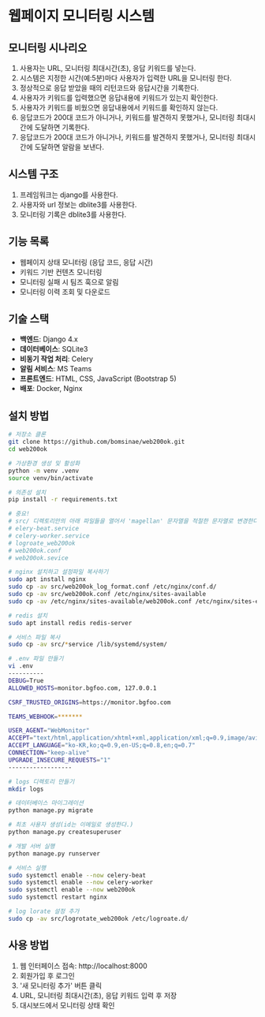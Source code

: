 # 웹페이지 모니터링 시스템

## 모니터링 시나리오
1. 사용자는 URL, 모니터링 최대시간(초), 응답 키워드를 넣는다.
2. 시스템은 지정한 시간(예:5분)마다 사용자가 입력한 URL을 모니터링 한다.
3. 정상적으로 응답 받았을 때의 리턴코드와 응답시간을 기록한다.
4. 사용자가 키워드를 입력했으면 응답내용에 키워드가 있는지 확인한다.
5. 사용자가 키워드를 비웠으면 응답내용에서 키워드를 확인하지 않는다.
6. 응답코드가 200대 코드가 아니거나, 키워드를 발견하지 못했거나, 모니터링 최대시간에 도달하면 기록한다.
7. 응답코드가 200대 코드가 아니거나, 키워드를 발견하지 못했거나, 모니터링 최대시간에 도달하면 알람을 보낸다.

## 시스템 구조
1. 프레임워크는 django를 사용한다.
2. 사용자와 url 정보는 dblite3를 사용한다.
3. 모니터링 기록은 dblite3를 사용한다.

## 기능 목록
- 웹페이지 상태 모니터링 (응답 코드, 응답 시간)
- 키워드 기반 컨텐츠 모니터링
- 모니터링 실패 시 팀즈 훅으로 알림
- 모니터링 이력 조회 및 다운로드

## 기술 스택
- **백엔드**: Django 4.x
- **데이터베이스**: SQLite3
- **비동기 작업 처리**: Celery
- **알림 서비스**: MS Teams
- **프론트엔드**: HTML, CSS, JavaScript (Bootstrap 5)
- **배포**: Docker, Nginx

## 설치 방법
```bash
# 저장소 클론
git clone https://github.com/bomsinae/web200ok.git
cd web200ok

# 가상환경 생성 및 활성화
python -m venv .venv
source venv/bin/activate

# 의존성 설치
pip install -r requirements.txt

# 중요!
# src/ 디렉토리안의 아래 파일들을 열어서 'magellan' 문자열을 적절한 문자열로 변경한다.
# elery-beat.service
# celery-worker.service
# logroate_web200ok
# web200ok.conf
# web200ok.sevice

# nginx 설치하고 설정파일 복사하기
sudo apt install nginx
sudo cp -av src/web200ok_log_format.conf /etc/nginx/conf.d/
sudo cp -av src/web200ok.conf /etc/nginx/sites-available
sudo cp -av /etc/nginx/sites-available/web200ok.conf /etc/nginx/sites-enable/web200ok.conf

# redis 설치
sudo apt install redis redis-server

# 서비스 파일 복사
sudo cp -av src/*service /lib/systemd/system/

# .env 파일 만들기
vi .env
----------
DEBUG=True
ALLOWED_HOSTS=monitor.bgfoo.com, 127.0.0.1

CSRF_TRUSTED_ORIGINS=https://monitor.bgfoo.com

TEAMS_WEBHOOK=*******

USER_AGENT="WebMonitor"
ACCEPT="text/html,application/xhtml+xml,application/xml;q=0.9,image/avif,image/webp,image/apng,*/*;q=0.8,application/signed-exchange;v=b3;q=0.7"
ACCEPT_LANGUAGE="ko-KR,ko;q=0.9,en-US;q=0.8,en;q=0.7"
CONNECTION="keep-alive"
UPGRADE_INSECURE_REQUESTS="1"
------------------

# logs 디렉토리 만들기
mkdir logs

# 데이터베이스 마이그레이션
python manage.py migrate

# 최초 사용자 생성(id는 이메일로 생성한다.)
python manage.py createsuperuser

# 개발 서버 실행
python manage.py runserver

# 서비스 실행
sudo systemctl enable --now celery-beat
sudo systemctl enable --now celery-worker
sudo systemctl enable --now web200ok
sudo systemctl restart nginx

# log lorate 설정 추가
sudo cp -av src/logrotate_web200ok /etc/logroate.d/
```

## 사용 방법
1. 웹 인터페이스 접속: http://localhost:8000
2. 회원가입 후 로그인
3. '새 모니터링 추가' 버튼 클릭
4. URL, 모니터링 최대시간(초), 응답 키워드 입력 후 저장
5. 대시보드에서 모니터링 상태 확인
